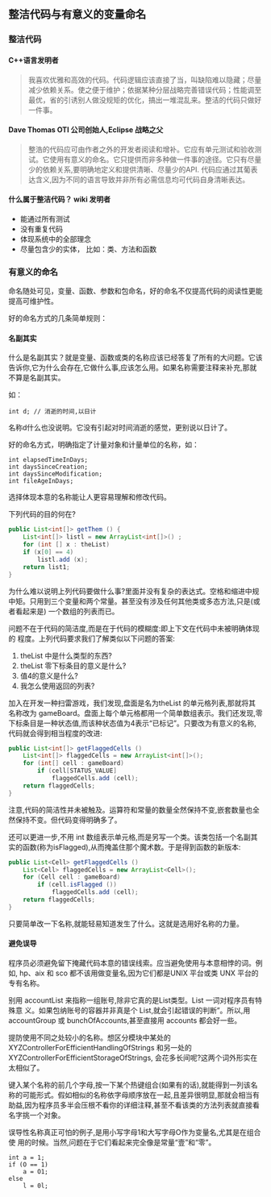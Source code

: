 ## 整洁代码与有意义的变量命名

### 整洁代码

#### C++语言发明者

> 我喜欢优雅和高效的代码。代码逻辑应该直接了当，叫缺陷难以隐藏；尽量减少依赖关系。使之便于维护；依据某种分层战略完善错误代码；性能调至最优，省的引诱别人做没规矩的优化，搞出一堆混乱来。整洁的代码只做好一件事。

#### Dave Thomas OTI 公司创始人,Eclipse 战略之父

> 整浩的代码应可由作者之外的开发者阅读和增补。它应有单元测试和验收测试。它使用有意义的命名。它只提供而非多种做一件事的途径。它只有尽量少的依赖关系,要明确地定义和提供清晰、尽量少的API. 代码应通过其葡表达含义,因为不同的语言导致并非所有必需信息均可代码自身清晰表达。

#### 什么属于整洁代码？ wiki 发明者

* 能通过所有测试
* 没有重复代码
* 体现系统中的全部理念
* 尽量包含少的实体， 比如：类、方法和函数



### 有意义的命名

命名随处可见，变量、函数、参数和包命名，好的命名不仅提高代码的阅读性更能提高可维护性。

好的命名方式的几条简单规则：

#### 名副其实

什么是名副其实？就是变量、函数或类的名称应该已经答复了所有的大问题。它该告诉你,它为什么会存在,它做什么事,应该怎么用。如果名称需要注释来补充,那就不算是名副其实。

如：
```
int d; // 消逝的时间,以日计
```

名称d什么也没说明。它没有引起对时间消逝的感觉，更别说以日计了。

好的命名方式，明确指定了计量对象和计量单位的名称，如：

```
int elapsedTimeInDays;
int daysSinceCreation;
int daysSinceModification;
int fileAgeInDays;
```

选择体现本意的名称能让人更容易理解和修改代码。

下列代码的目的何在?
```java
public List<int[]> getThem () {
    List<int[]> listl = new ArrayList<int[]>() ;
    for (int [] x : theList)
    if (x[0] == 4)
        listl.add (x);
    return list1;
}
```

为什么难以说明上列代码要做什么事?里面并没有复杂的表达式。空格和缩进中规中矩。只用到三个变量和两个常量。甚至没有涉及任何其他类或多态方法,只是(或者看起来是)
一个数组的列表而已。

问题不在于代码的简洁度,而是在于代码的模糊度:即上下文在代码中未被明确体现的
程度。上列代码要求我们了解类似以下问题的答案:

1. theList 中是什么类型的东西?
2. theList 零下标条目的意义是什么?
3. 值4的意义是什么?
4. 我怎么使用返回的列表?

加入在开发一种扫雷游戏，我们发现,盘面是名为theList 的单元格列表,那就将其名称改为 gameBoard。盘面上每个单元格都用一个简单数组表示。我们还发现,零下标条目是一种状态值,而该种状态值为4表示“已标记”。只要改为有意义的名称,代码就会得到相当程度的改进:
```java
public List<int[]> getFlaggedCells ()
    List<int[]> flaggedCells = new ArrayList<int[]>();
    for (int[] cell : gameBoard)
        if (cell[STATUS_VALUE]
            flaggedCells.add (cell);
    return flaggedCells;
}
```

注意,代码的简洁性并未被触及。运算符和常量的数量全然保持不变,嵌套数量也全然保持不变。但代码变得明确多了。

还可以更进一步,不用 int 数组表示单元格,而是另写一个类。该类包括一个名副其实的函数(称为isFlagged),从而掩盖住那个魔术数。于是得到函数的新版本:
```java
public List<Cell> getFlaggedCells ()
    List<Cell> flaggedCells = new ArrayList<Cell>();
    for (Cell cell : gameBoard)
        if (cell.isFlagged ())
            flaggedCells.add (cell);
    return flaggedCells;
}
```

只要简单改一下名称,就能轻易知道发生了什么。这就是选用好名称的力量。

#### 避免误导

程序员必须避免留下掩藏代码本意的错误线索。应当避免使用与本意相悖的词。例如,
hp、aix 和 sco 都不该用做变量名,因为它们都是UNIX 平台或类 UNX 平台的专有名称。

别用 accountList 来指称一组账号,除非它真的是List类型。List 一词对程序员有特殊意
义。如果包纳账号的容器并非真是个 List,就会引起错误的判断”。所以,用 accountGroup 或
bunchOfAccounts,甚至直接用 accounts 都会好一些。

提防使用不同之处较小的名称。想区分模块中某处的 XYZControllerForEfficientHandlingOfStrings 和另一处的XYZControllerForEfficientStorageOfStrings, 会花多长间呢?这两个词外形实在太相似了。

键入某个名称的前几个字母,按一下某个热键组合(如果有的话),就能得到一列该名称的可能形式。假如相似的名称依字母顺序放在一起,且差异很明显,那就会相当有助益,因为程序员多半会压根不看你的详细注释,甚至不看该类的方法列表就直接看名字挑一个对象。

误导性名称真正可怕的例子,是用小写字母1和大写字母O作为变量名,尤其是在组合使
用的时候。当然,问题在于它们看起来完全像是常量“壹”和“零”。
```
int a = 1;
if (O == 1)
    a = O1;
else
    l = 0l;
```